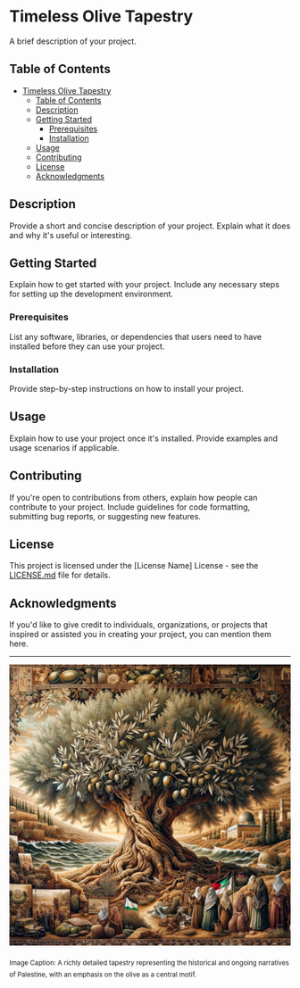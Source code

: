 # Timeless Olive Tapestry

A brief description of your project.

## Table of Contents

- [Timeless Olive Tapestry](#timeless-olive-tapestry)
  - [Table of Contents](#table-of-contents)
  - [Description](#description)
  - [Getting Started](#getting-started)
    - [Prerequisites](#prerequisites)
    - [Installation](#installation)
  - [Usage](#usage)
  - [Contributing](#contributing)
  - [License](#license)
  - [Acknowledgments](#acknowledgments)

## Description

Provide a short and concise description of your project. Explain what it does and why it's useful or interesting.

## Getting Started

Explain how to get started with your project. Include any necessary steps for setting up the development environment.

### Prerequisites

List any software, libraries, or dependencies that users need to have installed before they can use your project.

### Installation

Provide step-by-step instructions on how to install your project.

## Usage

Explain how to use your project once it's installed. Provide examples and usage scenarios if applicable.

## Contributing

If you're open to contributions from others, explain how people can contribute to your project. Include guidelines for code formatting, submitting bug reports, or suggesting new features.

## License

This project is licensed under the [License Name] License - see the [LICENSE.md](LICENSE.md) file for details.

## Acknowledgments

If you'd like to give credit to individuals, organizations, or projects that inspired or assisted you in creating your project, you can mention them here.

-------

[![A richly detailed tapestry representing the historical and ongoing narratives of Palestine, with an emphasis on the olive as a central motif](READMEpic.png "A richly detailed tapestry representing the historical and ongoing narratives of Palestine, with an emphasis on the olive as a central motif")](http://https://github.com/livelifeincode/timeless-olive-tapestry "A richly detailed tapestry representing the historical and ongoing narratives of Palestine, with an emphasis on the olive as a central motif")

<sub>
<Bold><Italic>Image Caption:</Italic></Bold> 
A richly detailed tapestry representing the historical and ongoing narratives of Palestine, with an emphasis on the olive as a central motif.</sub>

